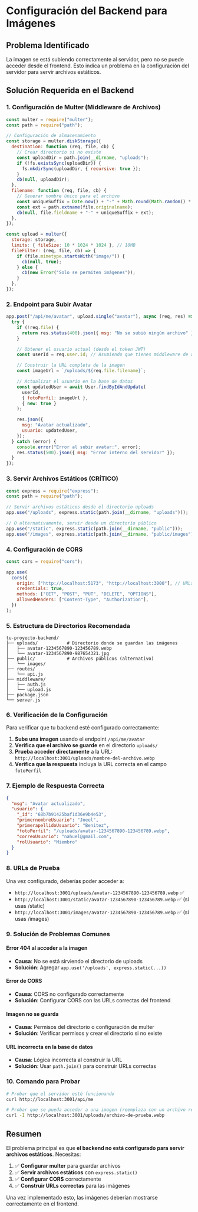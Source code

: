 # Configuración del Backend para Imágenes

## Problema Identificado

La imagen se está subiendo correctamente al servidor, pero no se puede acceder desde el frontend. Esto indica un problema en la configuración del servidor para servir archivos estáticos.

## Solución Requerida en el Backend

### 1. Configuración de Multer (Middleware de Archivos)

```javascript
const multer = require("multer");
const path = require("path");

// Configuración de almacenamiento
const storage = multer.diskStorage({
  destination: function (req, file, cb) {
    // Crear directorio si no existe
    const uploadDir = path.join(__dirname, "uploads");
    if (!fs.existsSync(uploadDir)) {
      fs.mkdirSync(uploadDir, { recursive: true });
    }
    cb(null, uploadDir);
  },
  filename: function (req, file, cb) {
    // Generar nombre único para el archivo
    const uniqueSuffix = Date.now() + "-" + Math.round(Math.random() * 1e9);
    const ext = path.extname(file.originalname);
    cb(null, file.fieldname + "-" + uniqueSuffix + ext);
  },
});

const upload = multer({
  storage: storage,
  limits: { fileSize: 10 * 1024 * 1024 }, // 10MB
  fileFilter: (req, file, cb) => {
    if (file.mimetype.startsWith("image/")) {
      cb(null, true);
    } else {
      cb(new Error("Solo se permiten imágenes"));
    }
  },
});
```

### 2. Endpoint para Subir Avatar

```javascript
app.post("/api/me/avatar", upload.single("avatar"), async (req, res) => {
  try {
    if (!req.file) {
      return res.status(400).json({ msg: "No se subió ningún archivo" });
    }

    // Obtener el usuario actual (desde el token JWT)
    const userId = req.user.id; // Asumiendo que tienes middleware de auth

    // Construir la URL completa de la imagen
    const imageUrl = `/uploads/${req.file.filename}`;

    // Actualizar el usuario en la base de datos
    const updatedUser = await User.findByIdAndUpdate(
      userId,
      { fotoPerfil: imageUrl },
      { new: true }
    );

    res.json({
      msg: "Avatar actualizado",
      usuario: updatedUser,
    });
  } catch (error) {
    console.error("Error al subir avatar:", error);
    res.status(500).json({ msg: "Error interno del servidor" });
  }
});
```

### 3. Servir Archivos Estáticos (CRÍTICO)

```javascript
const express = require("express");
const path = require("path");

// Servir archivos estáticos desde el directorio uploads
app.use("/uploads", express.static(path.join(__dirname, "uploads")));

// O alternativamente, servir desde un directorio público
app.use("/static", express.static(path.join(__dirname, "public")));
app.use("/images", express.static(path.join(__dirname, "public/images")));
```

### 4. Configuración de CORS

```javascript
const cors = require("cors");

app.use(
  cors({
    origin: ["http://localhost:5173", "http://localhost:3000"], // URLs de tu frontend
    credentials: true,
    methods: ["GET", "POST", "PUT", "DELETE", "OPTIONS"],
    allowedHeaders: ["Content-Type", "Authorization"],
  })
);
```

### 5. Estructura de Directorios Recomendada

```
tu-proyecto-backend/
├── uploads/           # Directorio donde se guardan las imágenes
│   ├── avatar-1234567890-123456789.webp
│   └── avatar-1234567890-987654321.jpg
├── public/            # Archivos públicos (alternativo)
│   └── images/
├── routes/
│   └── api.js
├── middleware/
│   ├── auth.js
│   └── upload.js
├── package.json
└── server.js
```

### 6. Verificación de la Configuración

Para verificar que tu backend esté configurado correctamente:

1. **Sube una imagen** usando el endpoint `/api/me/avatar`
2. **Verifica que el archivo se guarde** en el directorio `uploads/`
3. **Prueba acceder directamente** a la URL: `http://localhost:3001/uploads/nombre-del-archivo.webp`
4. **Verifica que la respuesta** incluya la URL correcta en el campo `fotoPerfil`

### 7. Ejemplo de Respuesta Correcta

```json
{
  "msg": "Avatar actualizado",
  "usuario": {
    "_id": "68b7b91425baf1d36e9b4e53",
    "primernombreUsuario": "Joeel",
    "primerapellidoUsuario": "Benitez",
    "fotoPerfil": "/uploads/avatar-1234567890-123456789.webp",
    "correoUsuario": "nahuel@gmail.com",
    "rolUsuario": "Miembro"
  }
}
```

### 8. URLs de Prueba

Una vez configurado, deberías poder acceder a:

- `http://localhost:3001/uploads/avatar-1234567890-123456789.webp` ✅
- `http://localhost:3001/static/avatar-1234567890-123456789.webp` ✅ (si usas /static)
- `http://localhost:3001/images/avatar-1234567890-123456789.webp` ✅ (si usas /images)

### 9. Solución de Problemas Comunes

#### Error 404 al acceder a la imagen

- **Causa**: No se está sirviendo el directorio de uploads
- **Solución**: Agregar `app.use('/uploads', express.static(...))`

#### Error de CORS

- **Causa**: CORS no configurado correctamente
- **Solución**: Configurar CORS con las URLs correctas del frontend

#### Imagen no se guarda

- **Causa**: Permisos del directorio o configuración de multer
- **Solución**: Verificar permisos y crear el directorio si no existe

#### URL incorrecta en la base de datos

- **Causa**: Lógica incorrecta al construir la URL
- **Solución**: Usar `path.join()` para construir URLs correctas

### 10. Comando para Probar

```bash
# Probar que el servidor esté funcionando
curl http://localhost:3001/api/me

# Probar que se pueda acceder a una imagen (reemplaza con un archivo real)
curl -I http://localhost:3001/uploads/archivo-de-prueba.webp
```

## Resumen

El problema principal es que **el backend no está configurado para servir archivos estáticos**. Necesitas:

1. ✅ **Configurar multer** para guardar archivos
2. ✅ **Servir archivos estáticos** con `express.static()`
3. ✅ **Configurar CORS** correctamente
4. ✅ **Construir URLs correctas** para las imágenes

Una vez implementado esto, las imágenes deberían mostrarse correctamente en el frontend.
